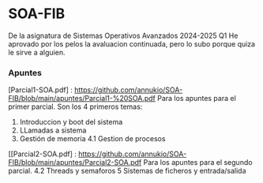 # SOA-FIB
De la asignatura de Sistemas Operativos Avanzados 2024-2025 Q1
He aprovado por los pelos la avaluacion continuada, pero lo subo porque quiza le sirve a alguien.

### Apuntes
[Parcial1-SOA.pdf] : https://github.com/annukio/SOA-FIB/blob/main/apuntes/Parcial1-%20SOA.pdf
Para los apuntes para el primer parcial.
Son los 4 primeros temas:
1. Introduccion y boot del sistema
2. LLamadas a sistema
3. Gestión de memoria
4.1 Gestion de procesos

[[Parcial2-SOA.pdf] : https://github.com/annukio/SOA-FIB/blob/main/apuntes/Parcial2-SOA.pdf
Para los apuntes para el segundo parcial.
4.2 Threads y semaforos
5 Sistemas de ficheros y entrada/salida
